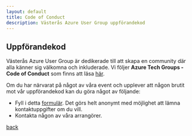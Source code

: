 ```yaml
---
layout: default
title: Code of Conduct
description: Västerås Azure User Group uppförandekod
---
```


## Uppförandekod

Västerås Azure User Group är dedikerade till att skapa en community där alla känner sig välkomna och inkluderade. Vi följer **Azure Tech Groups - Code of Conduct** som finns att läsa [här](https://developer.microsoft.com/en-us/azure-tech-groups/code-of-conduct).

Om du har närvarat på något av våra event och upplever att någon brutit mot vår uppförandekod kan du göra något av följande:

- Fyll i detta [formulär](https://forms.office.com/Pages/ResponsePage.aspx?id=FqZZ0p1OFUa4PS4JpmNv1NqDiz2X029Oloo7YbJkVYFUNFFDVzJWSVFRUDVUMlFTRUJONlBOOVFOTi4u). Det görs helt anonymt med möjlighet att lämna kontaktuppgifter om du vill.
- Kontakta någon av våra arrangörer.

[back](./)
